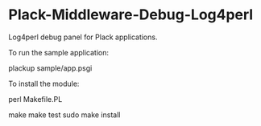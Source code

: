 Plack-Middleware-Debug-Log4perl
===============================

Log4perl debug panel for Plack applications.

To run the sample application:

plackup sample/app.psgi

To install the module:

perl Makefile.PL

make
make test
sudo make install

